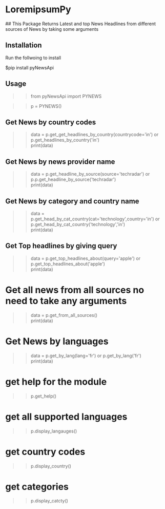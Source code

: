 <h1>LoremipsumPy</h1>
## This Package Returns Latest and top News Headlines from different sources of News by taking some arguments

## Installation

Run the follwoing to install

$pip install pyNewsApi

## Usage

>>from pyNewsApi import PYNEWS

>>p = PYNEWS()<br/>

## Get News by country codes
>>data = p.get_get_headlines_by_country(countrycode='in') or p.get_headlines_by_country('in')<br/>
>>print(data)<br/>

## Get News by news provider name

>>data = p.get_headline_by_source(source='techradar') or p.p.get_headline_by_source('techradar')<br/>
>>print(data)<br/>

## Get News by category and country name

>>data = p.get_head_by_cat_country(cat='technology',country='in') or p.get_head_by_cat_country('technology','in')<br/>
>>print(data)<br/>

## Get Top headlines by giving query

>>data = p.get_top_headlines_about(query='apple') or p.get_top_headlines_about('apple')<br/>
>>print(data)<br/>


# Get all news from all sources no need to take any arguments

>>data = p.get_from_all_sources()<br/>
>>print(data)<br/>

# Get News by languages

>>data = p.get_by_lang(lang='fr') or p.get_by_lang('fr')<br/>
>>print(data)

# get help for the module
>> p.get_help()

# get all supported languages
>> p.display_langauges()

# get country codes
>>p.display_country()

# get categories 
>>p.display_catcty()
